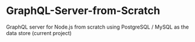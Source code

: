 # GraphQL-Server-from-Scratch
 GraphQL server for Node.js from scratch using PostgreSQL / MySQL as the data store (current project)
